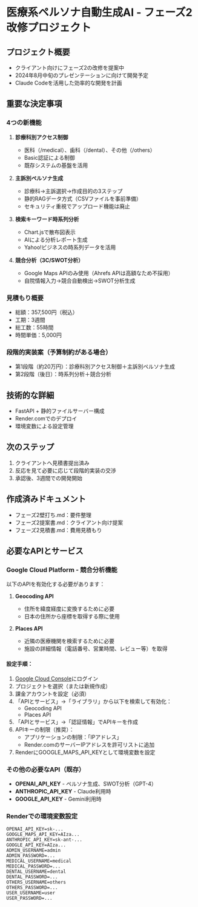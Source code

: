 # 医療系ペルソナ自動生成AI - フェーズ2改修プロジェクト

## プロジェクト概要
- クライアント向けにフェーズ2の改修を提案中
- 2024年8月中旬のプレゼンテーションに向けて開発予定
- Claude Codeを活用した効率的な開発を計画

## 重要な決定事項

### 4つの新機能
1. **診療科別アクセス制御**
   - 医科（/medical）、歯科（/dental）、その他（/others）
   - Basic認証による制御
   - 既存システムの基盤を活用

2. **主訴別ペルソナ生成**
   - 診療科→主訴選択→作成目的の3ステップ
   - 静的RAGデータ方式（CSVファイルを事前準備）
   - セキュリティ重視でアップロード機能は廃止

3. **検索キーワード時系列分析**
   - Chart.jsで散布図表示
   - AIによる分析レポート生成
   - Yahoo!ビジネスの時系列データを活用

4. **競合分析（3C/SWOT分析）**
   - Google Maps APIのみ使用（Ahrefs APIは高額なため不採用）
   - 自院情報入力→競合自動検出→SWOT分析生成

### 見積もり概要
- 総額：357,500円（税込）
- 工期：3週間
- 総工数：55時間
- 時間単価：5,000円

### 段階的実装案（予算制約がある場合）
- 第1段階（約20万円）：診療科別アクセス制御＋主訴別ペルソナ生成
- 第2段階（後日）：時系列分析＋競合分析

## 技術的な詳細
- FastAPI + 静的ファイルサーバー構成
- Render.comでのデプロイ
- 環境変数による設定管理

## 次のステップ
1. クライアントへ見積書提出済み
2. 反応を見て必要に応じて段階的実装の交渉
3. 承認後、3週間での開発開始

## 作成済みドキュメント
- フェーズ2壁打ち.md：要件整理
- フェーズ2提案書.md：クライアント向け提案
- フェーズ2見積書.md：費用見積もり

## 必要なAPIとサービス

### Google Cloud Platform - 競合分析機能
以下のAPIを有効化する必要があります：

1. **Geocoding API**
   - 住所を緯度経度に変換するために必要
   - 日本の住所から座標を取得する際に使用

2. **Places API**
   - 近隣の医療機関を検索するために必要
   - 施設の詳細情報（電話番号、営業時間、レビュー等）を取得

#### 設定手順：
1. [Google Cloud Console](https://console.cloud.google.com/)にログイン
2. プロジェクトを選択（または新規作成）
3. 課金アカウントを設定（必須）
4. 「APIとサービス」→「ライブラリ」から以下を検索して有効化：
   - Geocoding API
   - Places API
5. 「APIとサービス」→「認証情報」でAPIキーを作成
6. APIキーの制限（推奨）：
   - アプリケーションの制限：「IPアドレス」
   - Render.comのサーバーIPアドレスを許可リストに追加
7. RenderにGOOGLE_MAPS_API_KEYとして環境変数を設定

### その他の必要なAPI（既存）
- **OPENAI_API_KEY** - ペルソナ生成、SWOT分析（GPT-4）
- **ANTHROPIC_API_KEY** - Claude利用時
- **GOOGLE_API_KEY** - Gemini利用時

### Renderでの環境変数設定
```
OPENAI_API_KEY=sk-...
GOOGLE_MAPS_API_KEY=AIza...
ANTHROPIC_API_KEY=sk-ant-...
GOOGLE_API_KEY=AIza...
ADMIN_USERNAME=admin
ADMIN_PASSWORD=...
MEDICAL_USERNAME=medical
MEDICAL_PASSWORD=...
DENTAL_USERNAME=dental
DENTAL_PASSWORD=...
OTHERS_USERNAME=others
OTHERS_PASSWORD=...
USER_USERNAME=user
USER_PASSWORD=...
```